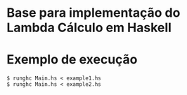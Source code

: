 # Base para implementação do Lambda Cálculo em Haskell

# Exemplo de execução

```console
$ runghc Main.hs < example1.hs 
$ runghc Main.hs < example2.hs
```